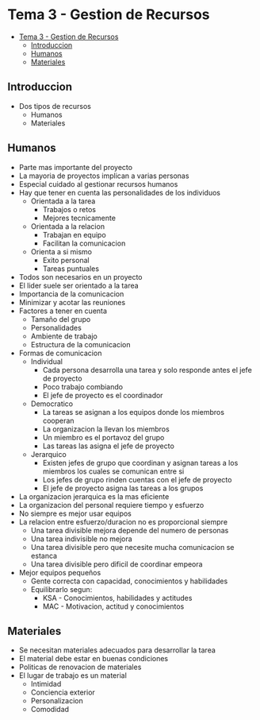 <!-- markdownlint-disable MD004 -->
# Tema 3 - Gestion de Recursos

- [Tema 3 - Gestion de Recursos](#tema-3---gestion-de-recursos)
  - [Introduccion](#introduccion)
  - [Humanos](#humanos)
  - [Materiales](#materiales)

## Introduccion

* Dos tipos de recursos
  * Humanos
  * Materiales

## Humanos

* Parte mas importante del proyecto
* La mayoria de proyectos implican a varias personas
* Especial cuidado al gestionar recursos humanos
* Hay que tener en cuenta las personalidades de los individuos
  * Orientada a la tarea
    * Trabajos o retos
    * Mejores tecnicamente
  * Orientada a la relacion
    * Trabajan en equipo
    * Facilitan la comunicacion
  * Orienta a si mismo
    * Exito personal
    * Tareas puntuales
* Todos son necesarios en un proyecto
* El lider suele ser orientado a la tarea
* Importancia de la comunicacion
* Minimizar y acotar las reuniones
* Factores a tener en cuenta
  * Tamaño del grupo
  * Personalidades
  * Ambiente de trabajo
  * Estructura de la comunicacion
* Formas de comunicacion
  * Individual
    * Cada persona desarrolla una tarea y solo responde antes el jefe de proyecto
    * Poco trabajo combiando
    * El jefe de proyecto es el coordinador
  * Democratico
    * La tareas se asignan a los equipos donde los miembros cooperan
    * La organizacion la llevan los miembros
    * Un miembro es el portavoz del grupo
    * Las tareas las asigna el jefe de proyecto
  * Jerarquico
    * Existen jefes de grupo que coordinan y asignan tareas a los miembros los cuales se comunican entre si
    * Los jefes de grupo rinden cuentas con el jefe de proyecto
    * El jefe de proyecto asigna las tareas a los grupos
* La organizacion jerarquica es la mas eficiente
* La organizacion del personal requiere tiempo y esfuerzo
* No siempre es mejor usar equipos
* La relacion entre esfuerzo/duracion no es proporcional siempre
  * Una tarea divisible mejora depende del numero de personas
  * Una tarea indivisible no mejora
  * Una tarea divisible pero que necesite mucha comunicacion se estanca
  * Una tarea divisible pero dificil de coordinar empeora
* Mejor equipos pequeños
  * Gente correcta con capacidad, conocimientos y habilidades
  * Equilibrarlo segun:
    * KSA - Conocimientos, habilidades y actitudes
    * MAC - Motivacion, actitud y conocimientos

## Materiales

* Se necesitan materiales adecuados para desarrollar la tarea
* El material debe estar en buenas condiciones
* Politicas de renovacion de materiales
* El lugar de trabajo es un material
  * Intimidad
  * Conciencia exterior
  * Personalizacion
  * Comodidad
